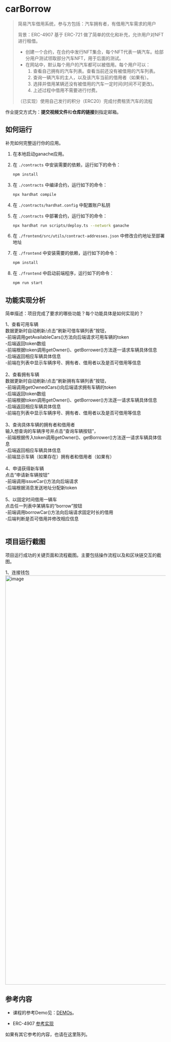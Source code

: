 # carBorrow

> 简易汽车借用系统，参与方包括：汽车拥有者，有借用汽车需求的用户
>
> 背景：ERC-4907 基于 ERC-721 做了简单的优化和补充，允许用户对NFT进行租借。
> - 创建一个合约，在合约中发行NFT集合，每个NFT代表一辆汽车。给部分用户测试领取部分汽车NFT，用于后面的测试。
> - 在网站中，默认每个用户的汽车都可以被借用。每个用户可以： 
>    1. 查看自己拥有的汽车列表。查看当前还没有被借用的汽车列表。
>    2. 查询一辆汽车的主人，以及该汽车当前的借用者（如果有）。
>    3. 选择并借用某辆还没有被借用的汽车一定时间(时间不可更改)。
>    4. 上述过程中借用不需要进行付费。
> 
> （已实现）使用自己发行的积分（ERC20）完成付费租赁汽车的流程

作业提交方式为：**提交视频文件**和**仓库的链接**到指定邮箱。

## 如何运行

补充如何完整运行你的应用。

1. 在本地启动ganache应用。

2. 在 `./contracts` 中安装需要的依赖，运行如下的命令：
    ```bash
    npm install
    ```
3. 在 `./contracts` 中编译合约，运行如下的命令：
    ```bash
    npx hardhat compile
    ```
4. 在 `./contracts/hardhat.config` 中配置账户私钥
5. 在 `./contracts` 中部署合约，运行如下的命令：
   ```bash
   npx hardhat run scripts/deploy.ts --network ganache
6. 在 `./frontend/src/utils/contract-addresses.json` 中修改合约地址至部署地址
7. 在 `./frontend` 中安装需要的依赖，运行如下的命令：
    ```bash
    npm install
    ```
8. 在 `./frontend` 中启动前端程序，运行如下的命令：
    ```bash
    npm run start
    ```

## 功能实现分析

简单描述：项目完成了要求的哪些功能？每个功能具体是如何实现的？</br>

1、查看可用车辆</br>
   数据更新时自动刷新/点击“刷新可借车辆列表”按钮，</br>
   -前端调用getAvailableCars()方法向后端请求可用车辆的token</br>
   -后端返回token数组</br>
   -前端根据token调用getOwner()、getBorrower()方法逐一请求车辆具体信息</br>
   -后端返回相应车辆具体信息</br>
   -前端在列表中显示车辆序号、拥有者、借用者以及是否可借用等信息</br>
   </br>
2、查看拥有车辆</br>
   数据更新时自动刷新/点击“刷新拥有车辆列表”按钮，</br>
   -前端调用getOwnedCars()向后端请求拥有车辆的token</br>
   -后端返回token数组</br>
   -前端根据token调用getOwner()、getBorrower()方法逐一请求车辆具体信息</br>
   -后端返回相应车辆具体信息</br>
   -前端在列表中显示车辆序号、拥有者、借用者以及是否可借用等信息</br>
   </br>
3、查询具体车辆的拥有者和借用者</br>
   输入想查询的车辆序号并点击“查询车辆按钮”，</br>
   -前端根据传入token调用getOwner()、getBorrower()方法逐一请求车辆具体信息</br>
   -后端返回相应车辆具体信息</br>
   -前端显示车辆（如果存在）拥有者和借用者（如果有）</br>
   </br>
4、申请获得新车辆</br>
   点击“申请新车辆按钮”</br>
   -前端调用issueCar()方法向后端请求</br>
   -后端根据消息发送地址分配新token</br>
   </br>
5、以固定时间借用一辆车</br>
   点击任一列表中某辆车的“borrow”按钮</br>
   -前端调用borrowCar()方法向后端请求固定时长的借用</br>
   -后端判断是否可借用并修改相应信息</br>
   </br>
## 项目运行截图

项目运行成功的关键页面和流程截图。主要包括操作流程以及和区块链交互的截图。</br>

1、连接钱包
<img width="1280" alt="image" src="https://github.com/Amberrr00/bc_hw2/assets/100553258/c23546c8-4e7f-4143-9efa-fe1945041afc">



## 参考内容

- 课程的参考Demo见：[DEMOs](https://github.com/LBruyne/blockchain-course-demos)。

- ERC-4907 [参考实现](https://eips.ethereum.org/EIPS/eip-4907)

如果有其它参考的内容，也请在这里陈列。
